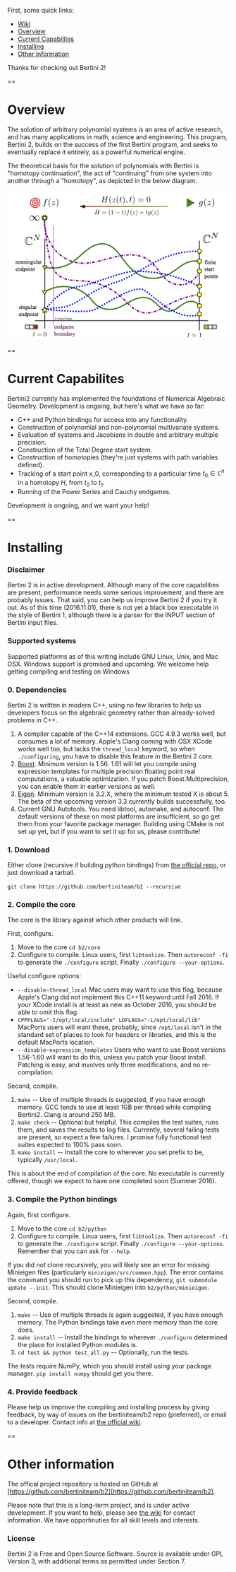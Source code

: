 First, some quick links:

- [Wiki](https://github.com/bertiniteam/b2/wiki)
- [Overview](#Overview)
- [Current Capabilites](#Current-capabilites)
- [Installing](#Installing)
- [Other information](#Other-information)

Thanks for checking out Bertini 2!

==

# Overview

The solution of arbitrary polynomial systems is an area of active research, and has many applications in math, science and engineering.  This program, Bertini 2, builds on the success of the first Bertini program, and seeks to eventually replace it entirely, as a powerful numerical engine.

The theoretical basis for the solution of polynomials with Bertini is "homotopy continuation", the act of "continuing" from one system into another through a "homotopy", as depicted in the below diagram.

![homotopy continuation](core/doc/images/homotopycontinuation_generic_40ppi.png "homotopy continuation")

==

# Current Capabilites

Bertini2 currently has implemented the foundations of Numerical Algebraic Geometry.  Development is ongoing, but here's what we have so far:

- C++ and Python bindings for access into any functionality.
- Construction of polynomial and non-polynomial multivariate systems.
- Evaluation of systems and Jacobians in double and arbitrary multiple precision.
- Construction of the Total Degree start system.
- Construction of homotopies (they're just systems with path variables defined).
- Tracking of a start point x_0, corresponding to a particular time $t_0 \in \mathbb{C}^n$ in a homotopy $H$, from $t_0$ to $t_1$.
- Running of the Power Series and Cauchy endgames.

Development is ongoing, and we want your help!

==

# Installing

### Disclaimer

Bertini 2 is in active development.  Although many of the core capabilities are present, performance needs some serious improvement, and there are probably issues.  That said, you can help us improve Bertini 2 if you try it out.  As of this time (2016.11.01), there is not yet a black box executable in the style of Bertini 1, although there is a parser for the INPUT section of Bertini input files.  

### Supported systems

Supported platforms as of this writing include GNU Linux, Unix, and Mac OSX.  Windows support is promised and upcoming.  We welcome help getting compiling and testing on Windows

### 0. Dependencies

Bertini 2 is written in modern C++, using no few libraries to help us developers focus on the algebraic geometry rather than already-solved problems in C++.  

1. A compiler capable of the C++14 extensions.  GCC 4.9.3 works well, but consumes a lot of memory.  Apple's Clang coming with OSX XCode works well too, but lacks the `thread_local` keyword, so when `./configuring`, you have to disable this feature in the Bertini 2 core.
2. [Boost](http://www.boost.org/).  Minimum version is 1.56.  1.61 will let you compile using expression templates for multiple precision floating point real computations, a valuable optimization.   If you patch Boost.Multiprecision, you can enable them in earlier versions as well.  
3. [Eigen](eigen.tuxfamily.org).  Minimum version is 3.2.X, where the minimum tested X is about 5. The beta of the upcoming version 3.3 currently builds successfully, too.
4.  Current GNU Autotools.  You need libtool, automake, and autoconf.  The default versions of these on most platforms are insufficient, so go get them from your favorite package manager.  Building using CMake is not set up yet, but if you want to set it up for us, please contribute! 

### 1. Download

Either clone (recursive if building python bindings) from [the official repo](https://github.com/bertiniteam/b2), or just download a tarball. 

`git clone https://github.com/bertiniteam/b2 --recursive`

### 2. Compile the core 

The core is the library against which other products will link.  


First, configure.

1. Move to the core `cd b2/core`
2. Configure to compile.  Linux users, first `libtoolize`.  Then `autoreconf -fi` to generate the `./configure` script.  Finally `./configure --your-options`.

Useful configure options:

- `--disable-thread_local`  Mac users may want to use this flag, because Apple's Clang did not implement this C++11 keyword until Fall 2016.  If your XCode install is at least as new as October 2016, you should be able to omit this flag.  
- `CPPFLAGS="-I/opt/local/include" LDFLAGS="-L/opt/local/lib"` MacPorts users will want these, probably, since `/opt/local` isn't in the standard set of places to look for headers or libraries, and this is the default MacPorts location.
- `--disable-expression_templates`  Users who want to use Boost versions 1.56-1.60 will want to do this, unless you patch your Boost install.  Patching is easy, and involves only three modifications, and no re-compilation. 

Second, compile.

1. `make` -- Use of multiple threads is suggested, if you have enough memory.  GCC tends to use at least 1GB per thread while compiling Bertini2.  Clang is around 250 MB.
2. `make check` -- Optional but helpful.  This compiles the test suites, runs them, and saves the results to log files.  Currently, several failing tests are present, so expect a few failures.  I promise fully functional test suites expected to 100% pass soon.
3. `make install` -- Install the core to wherever you set prefix to be, typically `/usr/local`.

This is about the end of compilation of the core.  No executable is currently offered, though we expect to have one completed soon (Summer 2016).

### 3. Compile the Python bindings

Again, first configure.

1. Move to the core `cd b2/python`
2. Configure to compile.  Linux users, first `libtoolize`.  Then `autoreconf -fi` to generate the `./configure` script.  Finally `./configure --your-options`.  Remember that you can ask for `--help`.

If you did not clone recursively, you will likely see an error for missing Minieigen files (particularly `minieigen/src/common.hpp`).  The error contains the command you should run to pick up this dependency, `git submodule update --init`.  This should clone Minieigen into `b2/python/minieigen`.

Second, compile.

1. `make` -- Use of multiple threads is again suggested, if you have enough memory.  The Python bindings take even more memory than the core does.
2. `make install` -- Install the bindings to wherever `./configure` determined the place for installed Python modules is.
3. `cd test && python test_all.py` -- Optionally, run the tests.


The tests require NumPy, which you should install using your package manager.  `pip install numpy` should get you there.

### 4. Provide feedback

Please help us improve the compiling and installing process by giving feedback, by way of issues on the bertiniteam/b2 repo (preferred), or email to a developer.  Contact info at [the official wiki](https://github.com/bertiniteam/b2/wiki).

==

# Other information

The offical project repository is hosted on GitHub at [https://github.com/bertiniteam/b2](https://github.com/bertiniteam/b2).

Please note that this is a long-term project, and is under active development.  If you want to help, please see [the wiki](https://github.com/bertiniteam/b2/wiki) for contact information.  We have opportinuties for all skill levels and interests.

### License

Bertini 2 is Free and Open Source Software.  Source is available under GPL Version 3, with additional terms as permitted under Section 7.
